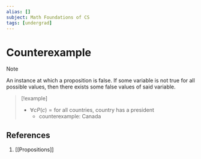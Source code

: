```yaml
---
alias: []
subject: Math Foundations of CS
tags: [undergrad]
---
```

# Counterexample

> [!note]
> An instance at which a proposition is false. If some variable is not true for all possible values, then there exists some false values of said variable.

> [!example] 
> - $\forall c P(c) = \text{for all countries, country has a president}$
> 	- counterexample: Canada

## References
1. [[Propositions]]